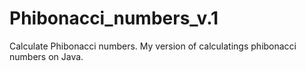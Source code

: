 # Phibonacci_numbers_v.1
Calculate Phibonacci numbers.
My version of calculatings phibonacci numbers on Java.
